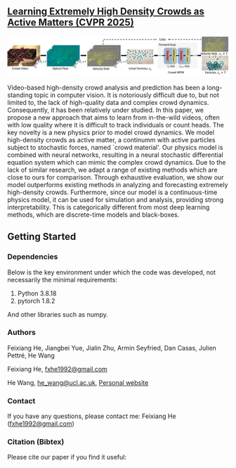 ## [Learning Extremely High Density Crowds as Active Matters (CVPR 2025)](https://arxiv.org/abs/2503.12168.pdf)
![Paper Image](./framework.jpg)

Video-based high-density crowd analysis and prediction has been a long-standing topic in computer vision. It is notoriously difficult due to, but not limited to, the lack of high-quality data and complex crowd dynamics. Consequently, it has been relatively under studied. In this paper, we propose a new approach that aims to learn from in-the-wild videos, often with low quality where it is difficult to track individuals or count heads. The key novelty is a new physics prior to model crowd dynamics. We model high-density crowds as active matter, a continumm with active particles subject to stochastic forces, named `crowd material'. Our physics model is combined with neural networks, resulting in a neural stochastic differential equation system which can mimic the complex crowd dynamics. Due to the lack of similar research, we adapt a range of existing methods which are close to ours for comparison. Through exhaustive evaluation, we show our model outperforms existing methods in analyzing and forecasting extremely high-density crowds. Furthermore, since our model is a continuous-time physics model, it can be used for simulation and analysis, providing strong interpretability. This is categorically different from most deep learning methods, which are discrete-time models and black-boxes.

## Getting Started
### Dependencies
Below is the key environment under which the code was developed, not necessarily the minimal requirements:

1. Python 3.8.18
2. pytorch 1.8.2

And other libraries such as numpy.


### Authors
Feixiang He, Jiangbei Yue, Jialin Zhu, Armin Seyfried, Dan Casas, Julien Pettré, He Wang

Feixiang He, fxhe1992@gmail.com

He Wang, he_wang@ucl.ac.uk, [Personal website](https://drhewang.com)

### Contact
If you have any questions, please contact me: Feixiang He (fxhe1992@gmail.com)

### Citation (Bibtex)
Please cite our paper if you find it useful:

